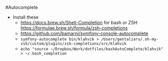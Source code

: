 #Autocomplete
* Install these
  * https://docs.brew.sh/Shell-Completion for bash or ZSH https://formulae.brew.sh/formula/zsh-completions
  * https://github.com/bamarni/symfony-console-autocomplete
  * ```symfony-autocomplete bin/klahvik > /Users/gentaliaru/.oh-my-zsh/custom/plugins/zsh-completions/src/klahvik ```
  * ```echo "source ~/Dropbox/Work/dotfiles/bashAutoComplete/klahvik" > ~/.bash_completion ```